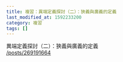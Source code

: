 ```yaml
---
title: 複習：異端定義探討（二）：狹義與廣義的定義
last_modified_at: 1592233200
category: 複習
tags: []
---
```


<p>異端定義探討（二）：狹義與廣義的定義<br/>
<a href="/posts/269191664" target="_blank">/posts/269191664</a></p>
<p> </p>
